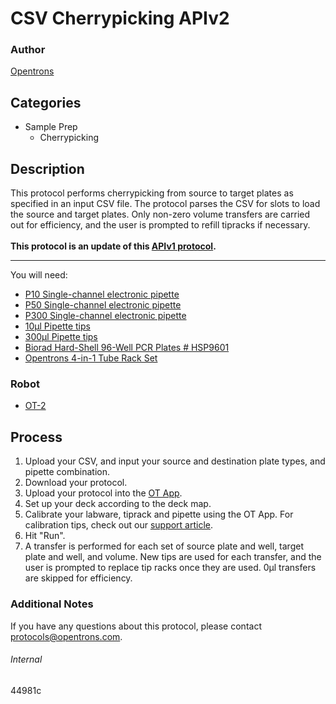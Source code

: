 # CSV Cherrypicking APIv2

### Author
[Opentrons](http://www.opentrons.com/)



## Categories
* Sample Prep
    * Cherrypicking

## Description
This protocol performs cherrypicking from source to target plates as specified in an input CSV file. The protocol parses the CSV for slots to load the source and target plates. Only non-zero volume transfers are carried out for efficiency, and the user is prompted to refill tipracks if necessary.</br>
</br>
**This protocol is an update of this [APIv1 protocol](https://protocol-delivery.protocols.opentrons.com/protocol/1617).**

---

You will need:
* [P10 Single-channel electronic pipette](https://shop.opentrons.com/collections/ot-2-pipettes/products/single-channel-electronic-pipette)
* [P50 Single-channel electronic pipette](https://shop.opentrons.com/collections/ot-2-pipettes/products/single-channel-electronic-pipette?variant=5984549077021)
* [P300 Single-channel electronic pipette](https://shop.opentrons.com/collections/ot-2-pipettes/products/single-channel-electronic-pipette?variant=5984549109789)
* [10µl Pipette tips](https://shop.opentrons.com/collections/opentrons-tips/products/opentrons-10ul-tips)
* [300µl Pipette tips](https://shop.opentrons.com/collections/opentrons-tips/products/opentrons-300ul-tips)
* [Biorad Hard-Shell 96-Well PCR Plates # HSP9601](http://www.bio-rad.com/en-us/sku/hsp9601-hard-shell-96-well-pcr-plates-low-profile-thin-wall-skirted-white-clear?ID=hsp9601)
* [Opentrons 4-in-1 Tube Rack Set](https://shop.opentrons.com/collections/racks-and-adapters/products/tube-rack-set-1)

### Robot
* [OT-2](https://opentrons.com/ot-2)

## Process
1. Upload your CSV, and input your source and destination plate types, and pipette combination.
2. Download your protocol.
3. Upload your protocol into the [OT App](https://opentrons.com/ot-app).
4. Set up your deck according to the deck map.
5. Calibrate your labware, tiprack and pipette using the OT App. For calibration tips, check out our [support article](https://support.opentrons.com/ot-2/getting-started-software-setup/deck-calibration).
6. Hit "Run".
7. A transfer is performed for each set of source plate and well, target plate and well, and volume. New tips are used for each transfer, and the user is prompted to replace tip racks once they are used. 0µl transfers are skipped for efficiency.

### Additional Notes
If you have any questions about this protocol, please contact protocols@opentrons.com.

###### Internal
44981c
